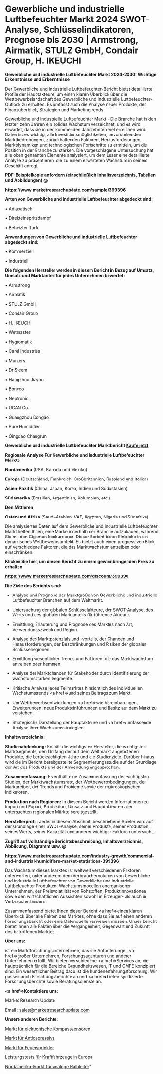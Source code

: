 # Gewerbliche und industrielle Luftbefeuchter Markt 2024 SWOT-Analyse, Schlüsselindikatoren, Prognose bis 2030 | Armstrong, Airmatik, STULZ GmbH, Condair Group, H. IKEUCHI

<strong>Gewerbliche und industrielle Luftbefeuchter Markt 2024-2030: Wichtige Erkenntnisse und Erkenntnisse</strong>

Der Gewerbliche und industrielle Luftbefeuchter-Bericht bietet detaillierte Profile der Hauptakteure, um einen klaren Überblick über die Wettbewerbslandschaft des Gewerbliche und industrielle Luftbefeuchter-Outlook zu erhalten. Es umfasst auch die Analyse neuer Produkte, den Finanzüberblick, Strategien und Marketingtrends.

Gewerbliche und industrielle Luftbefeuchter Markt - Die Branche hat in den letzten zehn Jahren ein solides Wachstum verzeichnet, und es wird erwartet, dass sie in den kommenden Jahrzehnten viel erreichen wird. Daher ist es wichtig, alle Investitionsmöglichkeiten, bevorstehenden Marktbedrohungen, zurückhaltenden Faktoren, Herausforderungen, Marktdynamiken und technologischen Fortschritte zu ermitteln, um die Position in der Branche zu stärken. Die vorgeschlagene Untersuchung hat alle oben genannten Elemente analysiert, um dem Leser eine detaillierte Analyse zu präsentieren, die zu einem erwarteten Wachstum in seinem Geschäft anregt.



<strong><b>PDF-Beispielkopie anfordern (einschließlich Inhaltsverzeichnis, Tabellen und Abbildungen) @ </b></strong>

<strong><a href=https://www.marketresearchupdate.com/sample/399396>

<strong>https://www.marketresearchupdate.com/sample/399396</u></a></strong></strong>



<strong>Arten von Gewerbliche und industrielle Luftbefeuchter abgedeckt sind:</strong>

• Adiabatisch

• Direkteinspritzdampf

• Beheizter Tank



<strong>Anwendungen von Gewerbliche und industrielle Luftbefeuchter abgedeckt sind:</strong>

• Kommerziell

• Industriell



<strong>Die folgenden Hersteller werden in diesem Bericht in Bezug auf Umsatz, Umsatz und Marktanteil für jedes Unternehmen bewertet:</strong>

• Armstrong

• Airmatik

• STULZ GmbH

• Condair Group

• H. IKEUCHI

• Wetmaster

• Hygromatik

• Carel Industries

• Munters

• DriSteem

• Hangzhou Jiayou

• Boneco

• Neptronic

• UCAN Co.

• Guangzhou Dongao

• Pure Humidifier

• Qingdao Changrun



<strong>Gewerbliche und industrielle Luftbefeuchter Marktbericht <a href=https://www.marketresearchupdate.com/buynow/399396>Kaufe jetzt</a></strong>



<strong>Regionale Analyse Für Gewerbliche und industrielle Luftbefeuchter Märkte</strong>



<strong>Nordamerika</strong> (USA, Kanada und Mexiko)



<strong>Europa</strong> (Deutschland, Frankreich, Großbritannien, Russland und Italien)



<strong>Asien-Pazifik</strong> (China, Japan, Korea, Indien und Südostasien)



<strong>Südamerika</strong> (Brasilien, Argentinien, Kolumbien, etc.)



<strong>Den Mittleren</strong> 

<strong>Osten und Afrika</strong> (Saudi-Arabien, VAE, ägypten, Nigeria und Südafrika)

Die analysierten Daten auf dem Gewerbliche und industrielle Luftbefeuchter Markt helfen Ihnen, eine Marke innerhalb der Branche aufzubauen, während Sie mit den Giganten konkurrieren. Dieser Bericht bietet Einblicke in ein dynamisches Wettbewerbsumfeld. Es bietet auch einen progressiven Blick auf verschiedene Faktoren, die das Marktwachstum antreiben oder einschränken.



<strong>Klicken Sie hier, um diesen Bericht zu einem gewinnbringenden Preis zu erhalten
</strong>

<strong><a href=https://www.marketresearchupdate.com/discount/399396>https://www.marketresearchupdate.com/discount/399396</b></u></strong></a>



<strong>Die Ziele des Berichts sind:</strong>

- Analyse und Prognose der Marktgröße von Gewerbliche und industrielle Luftbefeuchter Branchen auf dem Weltmarkt.

- Untersuchung der globalen Schlüsselakteure, der SWOT-Analyse, des Werts und des globalen Marktanteils für führende Akteure.

- Ermittlung, Erläuterung und Prognose des Marktes nach Art, Verwendungszweck und Region.

- Analyse des Marktpotenzials und -vorteils, der Chancen und Herausforderungen, der Beschränkungen und Risiken der globalen Schlüsselregionen.

- Ermittlung wesentlicher Trends und Faktoren, die das Marktwachstum antreiben oder hemmen.

- Analyse der Marktchancen für Stakeholder durch Identifizierung der wachstumsstarken Segmente.

- Kritische Analyse jedes Teilmarktes hinsichtlich des individuellen Wachstumstrends <a href=>und</a> seines Beitrags zum Markt.

- Um Wettbewerbsentwicklungen <a href=>wie</a> Vereinbarungen, Erweiterungen, neue Produkteinführungen und Besitz auf dem Markt zu verstehen.

- Strategische Darstellung der Hauptakteure und <a href=>umfas</a>sende Analyse ihrer Wachstumsstrategien.



<strong>Inhaltsverzeichnis:</strong>



<strong>Studienabdeckung:</strong> Enthält die wichtigsten Hersteller, die wichtigsten Marktsegmente, den Umfang der auf dem Weltmarkt angebotenen Produkte, die berücksichtigten Jahre und die Studienziele. Darüber hinaus wird die im Bericht bereitgestellte Segmentierungsstudie auf der Grundlage der Art des Produkts und der Anwendung angesprochen.



<strong>Zusammenfassung:</strong> Es enthält eine Zusammenfassung der wichtigsten Studien, der Marktwachstumsrate, der Wettbewerbsbedingungen, der Markttreiber, der Trends und Probleme sowie der makroskopischen Indikatoren.



<strong>Produktion nach Regionen:</strong> In diesem Bericht werden Informationen zu Import und Export, Produktion, Umsatz und Hauptakteuren aller untersuchten regionalen Märkte bereitgestellt.



<strong>Herstellerprofil:</strong> Jeder in diesem Abschnitt beschriebene Spieler wird auf der Grundlage einer SWOT-Analyse, seiner Produkte, seiner Produktion, seines Werts, seiner Kapazität und anderer wichtiger Faktoren untersucht.



<strong><b>Zugriff auf vollständige Berichtsbeschreibung, Inhaltsverzeichnis, Abbildung, Diagramm usw. @ </b></strong>

<strong><a href=https://www.marketresearchupdate.com/industry-growth/commercial-and-industrial-humidifiers-market-statistices-399396>https://www.marketresearchupdate.com/industry-growth/commercial-and-industrial-humidifiers-market-statistices-399396</a></strong>

Das Wachstum dieses Marktes ist weltweit verschiedenen Faktoren unterworfen, unter anderem dem Verbrauchervolumen von Gewerbliche und industrielle Luftbefeuchter von Gewerbliche und industrielle Luftbefeuchter Produkten, Wachstumsmodellen anorganischer Unternehmen, der Preisvolatilität von Rohstoffen, Produktinnovationen sowie den wirtschaftlichen Aussichten sowohl in Erzeuger- als auch in Verbraucherländern.

Zusammenfassend bietet Ihnen dieser Bericht <a href=>einen</a> klaren Überblick über alle Fakten des Marktes, ohne dass Sie auf einen anderen Forschungsbericht oder eine Datenquelle verweisen müssen. Unser Bericht bietet Ihnen alle Fakten über die Vergangenheit, Gegenwart und Zukunft des betroffenen Marktes.



<strong>Über uns:</strong>

 ist ein Marktforschungsunternehmen, das die Anforderungen <a href=>großer</a> Unternehmen, Forschungsagenturen und anderer Unternehmen erfüllt. Wir bieten verschiedene <a href=>Services</a> an, die hauptsächlich für die Bereiche Gesundheitswesen, IT und CMFE konzipiert sind. Ein wesentlicher Beitrag dazu ist die Kundenerfahrungsforschung. Wir passen auch Forschungsberichte an und <a href=>bieten</a> syndizierte Forschungsberichte sowie Beratungsdienste an.



<strong><a href=>Kontaktiere uns:</a></strong>

Market Research Update

Email : sales@marketresearchupdate.com



<strong>Unsere anderen Berichte:</strong>

<a href=https://www.linkedin.com/pulse/electronic-compass-sensor-market-opportunities>Markt für elektronische Kompasssensoren</a>

<a href=https://www.linkedin.com/pulse/antidepressants-market-outlooks-2023-size-shares>Markt für Antidepressiva</a>

<a href=https://www.linkedin.com/pulse/fire-sprinklers-market-size-emerging-trends>Markt für Feuersprinkler</a>

<a href=https://www.linkedin.com/pulse/europe-automotive-performance-testing>Leistungstests für Kraftfahrzeuge in Europa</a>

<a href=https://www.linkedin.com/pulse/north-america-analog-semiconductors-market-2030>Nordamerika-Markt für analoge Halbleiter</a>"

